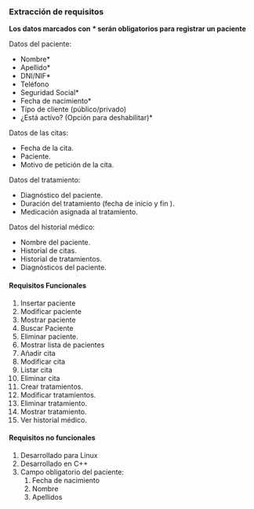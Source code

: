 ### Extracción de requisitos

**Los datos marcados con _*_ serán obligatorios para registrar un paciente**

Datos del paciente:

- Nombre*
- Apellido*
- DNI/NIF*
- Teléfono
- Seguridad Social*
- Fecha de nacimiento*
- Tipo de cliente (público/privado)
- ¿Está activo? (Opción para deshabilitar)*


Datos de las citas:

 - Fecha de la cita.
 - Paciente.
 - Motivo de petición de la cita.

Datos del tratamiento:

  - Diagnóstico del paciente.
  - Duración del tratamiento (fecha de inicio y fin ).
  - Medicación asignada al tratamiento.


 Datos del historial médico:

 - Nombre del paciente.
 - Historial de citas.
 - Historial de tratamientos.
 - Diagnósticos del paciente.


#### Requisitos Funcionales

1. Insertar paciente
2. Modificar paciente
4. Mostrar paciente
5. Buscar Paciente
6. Eliminar paciente.
7. Mostrar lista de pacientes
8. Añadir cita
9. Modificar cita
10. Listar cita
11. Eliminar cita
12. Crear tratamientos.
13. Modificar tratamientos.
14. Eliminar tratamiento.
15. Mostrar tratamiento.
16. Ver historial médico.

#### Requisitos no funcionales

1. Desarrollado para Linux
2. Desarrollado en C++
3. Campo obligatorio del paciente:
   1. Fecha de nacimiento
   2. Nombre
   3. Apellidos
